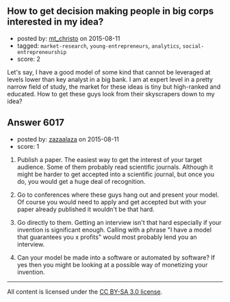 ## How to get decision making people in big corps interested in my idea?

- posted by: [mt_christo](https://stackexchange.com/users/2962264/mt-christo) on 2015-08-11
- tagged: `market-research`, `young-entrepreneurs`, `analytics`, `social-entrepreneurship`
- score: 2

<p>Let's say, I have a good model of some kind that cannot be leveraged at levels lower than key analyst in a big bank. I am at expert level in a pretty narrow field of study, the market for these ideas is tiny but high-ranked and educated. How to get these guys look from their skyscrapers down to my idea?</p>



## Answer 6017

- posted by: [zazaalaza](https://stackexchange.com/users/4672194/zazaalaza) on 2015-08-11
- score: 1

<ol>
<li><p>Publish a paper. The easiest way to get the interest of your target audience. Some of them probably read scientific journals. Although it might be harder to get accepted into a scientific journal, but once you do, you would get a huge deal of recognition.</p></li>
<li><p>Go to conferences where these guys hang out and present your model. Of course you would need to apply and get accepted but with your paper already published it wouldn't be that hard.</p></li>
<li><p>Go directly to them. Getting an interview isn't that hard especially if your invention is significant enough. Calling with a phrase "I have a model that guarantees you x profits" would most probably lend you an interview.</p></li>
<li><p>Can your model be made into a software or automated by software? If yes then you might be looking at a possible way of monetizing your invention.</p></li>
</ol>




---

All content is licensed under the [CC BY-SA 3.0 license](https://creativecommons.org/licenses/by-sa/3.0/).
